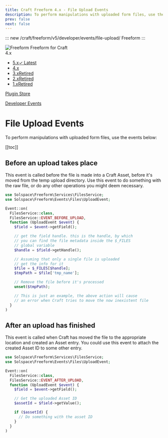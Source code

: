 ```yaml
---
title: Craft Freeform 4.x - File Upload Events
description: To perform manipulations with uploaded form files, use the events here.
prev: false
next: false
---
```


<meta property="og:image" content="https://docs.solspace.com/extras/social/craft/freeform/freeform.png" />

::: new /craft/freeform/v5/developer/events/file-upload/
Freeform
:::

<div id="pr-heading">
    <img src="https://docs.solspace.com/extras/icons/products/freeform-icon.png" alt="Freeform" class="pr-image">
    <span class="pr-name">Freeform</span>
    <span class="pr-category">for Craft</span>
    <div class="pr-v-wrapper">
        <div class="pr-v">
            <span class="pr-v-v">4.x</span>
            <span class="pr-v-arrow arrow down"></span>
        </div>
        <ul class="pr-v-list">
            <li><a href="/craft/freeform/v5/">5.x<span class="pr-v-type pr-latest">✓ Latest</span></a></li>
            <li><a href="/craft/freeform/v4/">4.x</a></li>
            <li><a href="/craft/freeform/v3/">3.x<span class="pr-v-type pr-retired">Retired</span></a></li>
            <li><a href="/craft/freeform/v2/">2.x<span class="pr-v-type pr-retired">Retired</span></a></li>
            <li><a href="/craft/freeform/v1/">1.x<span class="pr-v-type pr-retired">Retired</span></a></li>
        </ul>
    </div>
    <div class="pr-buy">
        <a href="https://plugins.craftcms.com/freeform" class="button button-blue"><span class="external-url">Plugin Store</span></a>
    </div>
</div>

<span class="page-section"><a href="/craft/freeform/v4/developer/events/">Developer Events</a></span>

# File Upload Events

To perform manipulations with uploaded form files, use the events below:


[[toc]]


## Before an upload takes place

This event is called before the file is made into a Craft Asset, before it's moved from the temp upload directory. Use this event to do something with the raw file, or do any other operations you might deem necessary.

```php
use Solspace\Freeform\Services\FilesService;
use Solspace\Freeform\Events\Files\UploadEvent;

Event::on(
  FilesService::class,
  FilesService::EVENT_BEFORE_UPLOAD,
  function (UploadEvent $event) {
    $field = $event->getField();

    // get the field handle. this is the handle, by which
    // you can find the file metadata inside the $_FILES
    // global variable
    $handle = $field->getHandle();

    // Assuming that only a single file is uploaded
    // get the info for it
    $file = $_FILES[$handle];
    $tmpPath = $file['tmp_name'];

    // Remove the file before it's processed
    unset($tmpPath);

    // This is just an example, the above action will cause
    // an error when Craft tries to move the now inexistent file
  }
)
```


## After an upload has finished

This event is called when Craft has moved the file to the appropriate location and created an Asset entry. You could use this event to attach the created Asset ID to some other entry.

```php
use Solspace\Freeform\Services\FilesService;
use Solspace\Freeform\Events\Files\UploadEvent;

Event::on(
  FilesService::class,
  FilesService::EVENT_AFTER_UPLOAD,
  function (UploadEvent $event) {
    $field = $event->getField();

    // Get the uploaded Asset ID
    $assetId = $field->getValue();

    if ($assetId) {
      // Do something with the asset ID
    }
  }
)
```